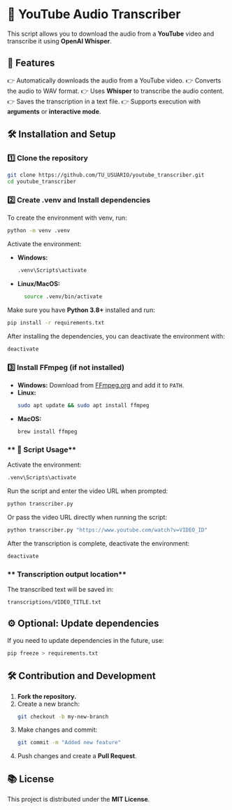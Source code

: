 # 🎤 YouTube Audio Transcriber

This script allows you to download the audio from a **YouTube** video and transcribe it using **OpenAI Whisper**.

## 🚀 Features
👉 Automatically downloads the audio from a YouTube video.
👉 Converts the audio to WAV format.
👉 Uses **Whisper** to transcribe the audio content.
👉 Saves the transcription in a text file.
👉 Supports execution with **arguments** or **interactive mode**.

## 🛠️ Installation and Setup

### **1️⃣ Clone the repository**
```bash
git clone https://github.com/TU_USUARIO/youtube_transcriber.git
cd youtube_transcriber
```
### **2️⃣ Create .venv and Install dependencies**

To create the environment with venv, run:
```bash
python -m venv .venv
```

Activate the environment:
- **Windows:**
  ```bash
  .venv\Scripts\activate
  ```
- **Linux/MacOS:**
  ```bash
    source .venv/bin/activate
    ```

Make sure you have **Python 3.8+** installed and run:
```bash
pip install -r requirements.txt
```

After installing the dependencies, you can deactivate the environment with:
```bash
deactivate
```

### **3️⃣ Install FFmpeg (if not installed)**
- **Windows:** Download from [FFmpeg.org](https://ffmpeg.org/download.html) and add it to `PATH`.
- **Linux:**
  ```bash
  sudo apt update && sudo apt install ffmpeg
  ```
- **MacOS:**
  ```bash
  brew install ffmpeg
  ```

### ** 🎯 Script Usage**


Activate the environment:

```bash
.venv\Scripts\activate
```

Run the script and enter the video URL when prompted:
```bash
python transcriber.py
```

Or pass the video URL directly when running the script:
```bash
python transcriber.py "https://www.youtube.com/watch?v=VIDEO_ID"
```

After the transcription is complete, deactivate the environment:
```bash
deactivate
```


### ** Transcription output location**
The transcribed text will be saved in:
```
transcriptions/VIDEO_TITLE.txt
```

## ⚙️ Optional: Update dependencies
If you need to update dependencies in the future, use:
```bash
pip freeze > requirements.txt
```

## 🛠️ Contribution and Development
1. **Fork the repository.**
2. Create a new branch:
   ```bash
   git checkout -b my-new-branch
   ```
3. Make changes and commit:
   ```bash
   git commit -m "Added new feature"
   ```
4. Push changes and create a **Pull Request**.

## 📚 License
This project is distributed under the **MIT License**.